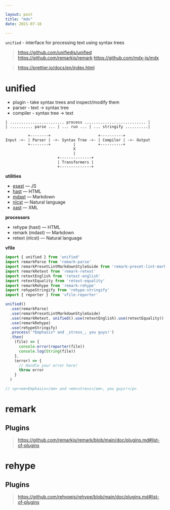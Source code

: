 ```yaml
---

layout: post
title: "mdx"
date: 2021-07-16

---
```


`unified` - interface for processing text using syntax trees



> <https://github.com/unifiedjs/unified>
> <https://github.com/remarkjs/remark>
> <https://github.com/mdx-js/mdx>

> <https://prettier.io/docs/en/index.html>

# unified

- plugin - take syntax trees and inspect/modify them
- parser - text -> syntax tree
- compiler - syntax tree -> text

```
| ........................ process ........................... |
| .......... parse ... | ... run ... | ... stringify ..........|

          +--------+                     +----------+
Input ->- | Parser | ->- Syntax Tree ->- | Compiler | ->- Output
          +--------+          |          +----------+
                              X
                              |
                       +--------------+
                       | Transformers |
                       +--------------+

```

**utilities**

- [esast](https://github.com/syntax-tree/esast) — JS
- [hast](https://github.com/syntax-tree/hast) — HTML
- [mdast](https://github.com/syntax-tree/mdast) — Markdown
- [nlcst](https://github.com/syntax-tree/nlcst) — Natural language
- [xast](https://github.com/syntax-tree/xast) — XML

**processors**

- rehype (hast) — HTML
- remark (mdast) — Markdown
- retext (nlcst) — Natural language

**vfile**


```js
import { unified } from 'unified'
import remarkParse from 'remark-parse'
import remarkPresetLintMarkdownStyleGuide from 'remark-preset-lint-markdown-style-guide'
import remarkRetext from 'remark-retext'
import retextEnglish from 'retext-english'
import retextEquality from 'retext-equality'
import remarkRehype from 'remark-rehype'
import rehypeStringify from 'rehype-stringify'
import { reporter } from 'vfile-reporter'

unified()
  .use(remarkParse)
  .use(remarkPresetLintMarkdownStyleGuide)
  .use(remarkRetext, unified().use(retextEnglish).use(retextEquality))
  .use(remarkRehype)
  .use(rehypeStringify)
  .process('*Emphasis* and _stress_, you guys!')
  .then(
    (file) => {
      console.error(reporter(file))
      console.log(String(file))
    },
    (error) => {
      // Handle your error here!
      throw error
    }
  )

// <p><em>Emphasis</em> and <em>stress</em>, you guys!</p>
```

# remark

## Plugins

> <https://github.com/remarkjs/remark/blob/main/doc/plugins.md#list-of-plugins>

# rehype

## Plugins

> <https://github.com/rehypejs/rehype/blob/main/doc/plugins.md#list-of-plugins>